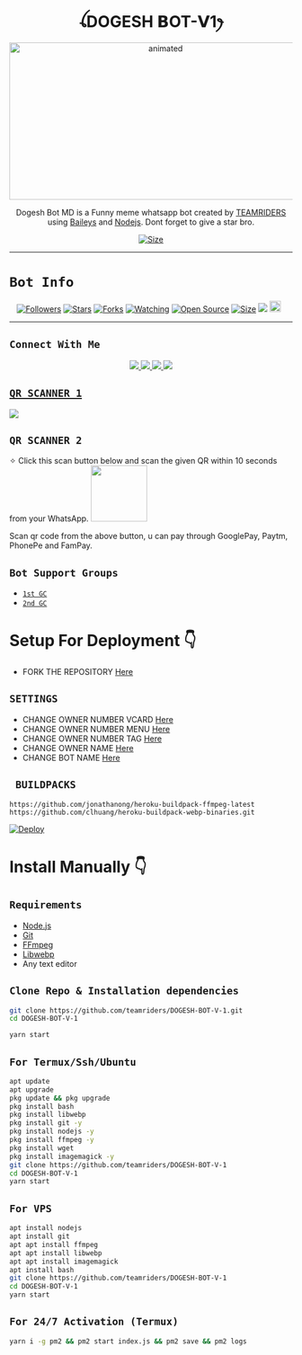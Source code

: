 <h1 align="center">ꪶDOGESH 𝗕OT-𝗩1ꫂ<br></h1>
<p align="center">
<img src="tenor.gif" alt="animated" width="540" height="280" />
</p>

<p align="center">
Dogesh Bot MD is a Funny meme whatsapp bot created by <a href="https://github.com/teamriders" target="_blank">TEAMRIDERS</a> using <a href="https://github.com/adiwajshing/Baileys" target="_blank">Baileys</a> and <a href="https://github.com/nodejs" target="_blank">Nodejs</a>. Dont forget to give a star bro.
</p>

<p align="center">
<a href="https://youtu.be/WiIqCdiDjFo"><img title="Size" src="https://img.shields.io/badge/Tutorial-Video-green"></a>
</p>

------

# ```Bot Info```
<p align="center">
<a href="https://github.com/teamriders/followers"><img title="Followers" src="https://img.shields.io/github/followers/teamriders?color=red&style=flat-square"></a>
<a href="https://github.com/teamriders/DOGESH-BOT-V-1/stargazers/"><img title="Stars" src="https://img.shields.io/github/stars/teamriders/DOGESH-BOT-V-1?color=blue&style=flat-square"></a>
<a href="https://github.com/teamriders/DOGESH-BOT-V-1/network/members"><img title="Forks" src="https://img.shields.io/github/forks/teamriders/DOGESH-BOT-V-1?color=red&style=flat-square"></a>
<a href="https://github.com/teamriders/DOGESH-BOT-V-1/watchers"><img title="Watching" src="https://img.shields.io/github/watchers/teamriders/DOGESH-BOT-V-1?label=Watchers&color=blue&style=flat-square"></a>
<a href="https://github.com/teamriders/DOGESH-BOT-V-1"><img title="Open Source" src="https://img.shields.io/badge/Author-Xeon%20Bot%20Inc.-red?v=103"></a>
<a href="https://github.com/teamriders/DOGESH-BOT-V-1/"><img title="Size" src="https://img.shields.io/github/repo-size/teamriders/DOGESH-BOT-V-1?style=flat-square&color=green"></a>
<a href="https://hits.seeyoufarm.com"><img src="https://hits.seeyoufarm.com/api/count/incr/badge.svg?url=https%3A%2F%2Fgithub.com%2Fteamriders%2FDOGESH-BOT-V-1&count_bg=%2379C83D&title_bg=%23555555&icon=probot.svg&icon_color=%2300FF6D&title=hits&edge_flat=false"/></a>
<a href="https://github.com/teamriders/DOGESH-BOT-V-1/graphs/commit-activity"><img height="20" src="https://img.shields.io/badge/Maintained%3F-yes-green.svg"></a>&nbsp;&nbsp;
</p>
<p align='center'>
    </p>

-------

## ```Connect With Me```
<p align="center">
<a href="https://wa.me/918107768770"><img src="https://img.shields.io/badge/Contact Mr Unknown rider-25D366?style=for-the-badge&logo=whatsapp&logoColor=white" />
<a href="https://wa.me/918602239106"><img src="https://img.shields.io/badge/Contact Olduser-25D366?style=for-the-badge&logo=whatsapp&logoColor=white" />
<a href="https://chat.whatsapp.com/HYj9wu5Jrv6CROxyeQbHoS"><img src="https://img.shields.io/badge/Join Official GC-25D366?style=for-the-badge&logo=whatsapp&logoColor=white" />
<a href="https://youtube.com/channel/UCvAo9TZ0Pw9vrJ_0WYRyO3A"><img src="https://img.shields.io/badge/Subscribe Xeon-ff0000?style=for-the-badge&logo=youtube&logoColor=ff000000&link=https://www.youtube.com/c/BOTINDO" /><br>
</p>

## ```QR SCANNER 1```


[![](https://raw.githubusercontent.com/ZeroTwoInc/Media/main/logo/UPPER.png)](http://teamriders.cf/?i=1/#qrcode2)


## ```QR SCANNER 2```
✧ Click this scan button below and scan the given QR within 10 seconds from your WhatsApp. 
<a href="https://mikuqr.herokuapp.com/"><img src="https://play-lh.googleusercontent.com/901aMQFFnVoX2T-YuJmTIwpPve_SUgMv_QSyzMSPtAqt_l0CyXN1DxfD6xXU0r2f9iM=w240-h480-rw" width="100" />
</a>
 

<p align="left">
Scan qr code from the above button, u can pay through GooglePay, Paytm, PhonePe and FamPay.
</p>

## ```Bot Support Groups```

- [`1st GC`](https://chat.whatsapp.com/L7r7Emf3q3FGEAmlBXbpzr)
- [`2nd GC`](https://chat.whatsapp.com/L7r7Emf3q3FGEAmlBXbpzr)

# Setup For Deployment 👇

- FORK THE REPOSITORY [Here](https://github.com/teamriders/DOGESH-BOT-V-1/fork)

## `SETTINGS`

- CHANGE OWNER NUMBER VCARD [Here](https://github.com/teamriders/DOGESH-BOT-V-1/blob/master/settings.js#L58)
- CHANGE OWNER NUMBER MENU [Here](https://github.com/teamriders/DOGESH-BOT-V-1/blob/master/settings.js#L65)
- CHANGE OWNER NUMBER TAG [Here](https://github.com/teamriders/DOGESH-BOT-V-1/blob/master/settings.js#L66)
- CHANGE OWNER NAME [Here](https://github.com/teamriders/DOGESH-BOT-V-1/blob/master/settings.js#L59)
- CHANGE BOT NAME [Here](https://github.com/teamriders/DOGESH-BOT-V-1/blob/master/settings.js#L67)

## ` BUILDPACKS`

```
https://github.com/jonathanong/heroku-buildpack-ffmpeg-latest
https://github.com/clhuang/heroku-buildpack-webp-binaries.git
```

[![Deploy](https://www.herokucdn.com/deploy/button.svg)](https://heroku.com/deploy?template=https://github.com/teamriders/DOGESH-BOT-V-1/)

# Install Manually 👇
## `Requirements`
* [Node.js](https://nodejs.org/en/)
* [Git](https://git-scm.com/downloads)
* [FFmpeg](https://github.com/BtbN/FFmpeg-Builds/releases/download/autobuild-2020-12-08-13-03/ffmpeg-n4.3.1-26-gca55240b8c-win64-gpl-4.3.zip)
* [Libwebp](https://developers.google.com/speed/webp/download)
* Any text editor
## `Clone Repo & Installation dependencies`
```bash
git clone https://github.com/teamriders/DOGESH-BOT-V-1.git
cd DOGESH-BOT-V-1

yarn start
```
## `For Termux/Ssh/Ubuntu`
```bash
apt update
apt upgrade
pkg update && pkg upgrade
pkg install bash
pkg install libwebp
pkg install git -y
pkg install nodejs -y 
pkg install ffmpeg -y 
pkg install wget
pkg install imagemagick -y
git clone https://github.com/teamriders/DOGESH-BOT-V-1
cd DOGESH-BOT-V-1
yarn start
```
## `For VPS`
```bash
apt install nodejs 
apt install git 
apt apt install ffmpeg 
apt apt install libwebp 
apt apt install imagemagick
apt install bash
git clone https://github.com/teamriders/DOGESH-BOT-V-1
cd DOGESH-BOT-V-1
yarn start
```
## `For 24/7 Activation (Termux)`
```bash
yarn i -g pm2 && pm2 start index.js && pm2 save && pm2 logs
```
